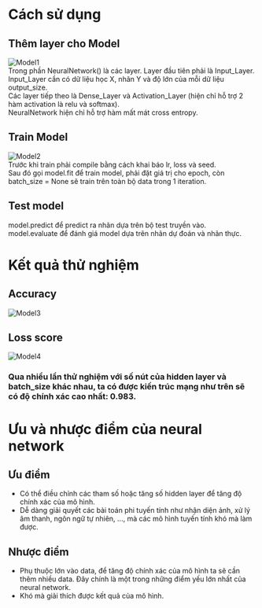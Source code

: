# Cách sử dụng
## Thêm layer cho Model
![Model1](https://i.ibb.co/HGw1gxG/image-2022-06-02-203233124.png)
<br>
Trong phần NeuralNetwork() là các layer. Layer đầu tiên phải là Input_Layer.
<br>
Input_Layer cần có dữ liệu học X, nhãn Y và độ lớn của mỗi dữ liệu output_size.
<br>
Các layer tiếp theo là Dense_Layer và Activation_Layer (hiện chỉ hỗ trợ 2 hàm activation là relu và softmax).
<br>
NeuralNetwork hiện chỉ hỗ trợ hàm mất mát cross entropy.
## Train Model
![Model2](https://i.ibb.co/kSMLc92/image-2022-06-09-105315701.png)
<br>
Trước khi train phải compile bằng cách khai báo lr, loss và seed.
<br>
Sau đó gọi model.fit để train model, phải đặt giá trị cho epoch, còn batch_size = None sẽ train trên toàn bộ data trong 1 iteration.
## Test model
model.predict để predict ra nhãn dựa trên bộ test truyền vào.
<br>
model.evaluate để đánh giá model dựa trên nhãn dự đoán và nhãn thực.
# Kết quả thử nghiệm
## Accuracy
![Model3](https://i.ibb.co/Z1wp5WP/image-2022-06-09-105843366.png)
## Loss score
![Model4](https://i.ibb.co/NZ2whhj/image-2022-06-09-110012305.png)
### Qua nhiều lần thử nghiệm với số nút của hidden layer và batch_size khác nhau, ta có được kiến trúc mạng như trên sẽ có độ chính xác cao nhất: 0.983.
# Ưu và nhược điểm của neural network
## Ưu điểm
- Có thể điều chỉnh các tham số hoặc tăng số hidden layer để tăng độ chính xác của mô hình.
- Dễ dàng giải quyết các bài toán phi tuyến tính như nhận diện ảnh, xử lý âm thanh, ngôn ngữ tự nhiên, ..., mà các mô hình tuyến tính khó mà làm được.
## Nhược điểm
- Phụ thuộc lớn vào data, để tăng độ chính xác của mô hình ta sẽ cần thêm nhiều data. Đây chính là một trong những điểm yếu lớn nhất của neural network.
- Khó mà giải thích được kết quả của mô hình.
